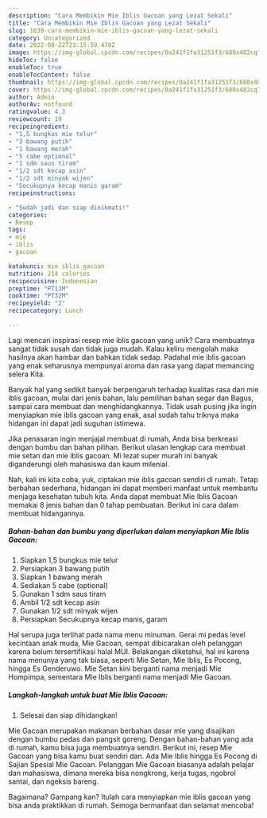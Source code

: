 ```yaml
---
description: "Cara Membikin Mie Iblis Gacoan yang Lezat Sekali"
title: "Cara Membikin Mie Iblis Gacoan yang Lezat Sekali"
slug: 1039-cara-membikin-mie-iblis-gacoan-yang-lezat-sekali
category: Uncategorized
date: 2022-08-22T23:15:59.470Z
image: https://img-global.cpcdn.com/recipes/0a241f1fa31251f3/680x482cq70/mie-iblis-gacoan-foto-resep-utama.jpg
hideToc: false
enableToc: true
enableTocContent: false
thumbnail: https://img-global.cpcdn.com/recipes/0a241f1fa31251f3/680x482cq70/mie-iblis-gacoan-foto-resep-utama.jpg
cover: https://img-global.cpcdn.com/recipes/0a241f1fa31251f3/680x482cq70/mie-iblis-gacoan-foto-resep-utama.jpg
author: Admin
authorAv: notfound
ratingvalue: 4.3
reviewcount: 19
recipeingredient:
- "1,5 bungkus mie telur"
- "3 bawang putih"
- "1 bawang merah"
- "5 cabe optional"
- "1 sdm saus tiram"
- "1/2 sdt kecap asin"
- "1/2 sdt minyak wijen"
- "Secukupnya kecap manis garam"
recipeinstructions:

- "Sudah jadi dan siap dinikmati!"
categories:
- Resep
tags:
- mie
- iblis
- gacoan

katakunci: mie iblis gacoan 
nutrition: 214 calories
recipecuisine: Indonesian
preptime: "PT13M"
cooktime: "PT32M"
recipeyield: "2"
recipecategory: Lunch

---
```





Lagi mencari inspirasi resep mie iblis gacoan yang unik? Cara membuatnya sangat tidak susah dan tidak juga mudah. Kalau keliru mengolah maka hasilnya akan hambar dan bahkan tidak sedap. Padahal mie iblis gacoan yang enak seharusnya mempunyai aroma dan rasa yang dapat memancing selera Kita.





Banyak hal yang sedikit banyak berpengaruh terhadap kualitas rasa dari mie iblis gacoan, mulai dari jenis bahan, lalu pemilihan bahan segar dan Bagus, sampai cara membuat dan menghidangkannya. Tidak usah pusing jika ingin menyiapkan mie iblis gacoan yang enak,      asal sudah tahu triknya maka hidangan ini dapat jadi suguhan istimewa.














Jika penasaran ingin menjajal membuat di rumah, Anda bisa berkreasi dengan bumbu dan bahan pilihan. Berikut ulasan lengkap cara membuat mie setan dan mie iblis gacoan. Mi lezat super murah ini banyak diganderungi oleh mahasiswa dan kaum milenial.






Nah, kali ini kita coba, yuk, ciptakan mie iblis gacoan sendiri di rumah. Tetap berbahan sederhana, hidangan ini dapat memberi manfaat untuk membantu menjaga kesehatan tubuh kita. Anda dapat membuat Mie Iblis Gacoan memakai 8 jenis bahan dan 0 tahap pembuatan. Berikut ini cara dalam membuat hidangannya.

<!--inarticleads1-->

##### Bahan-bahan dan bumbu yang diperlukan dalam menyiapkan Mie Iblis Gacoan:

1. Siapkan 1,5 bungkus mie telur
1. Persiapkan 3 bawang putih
1. Siapkan 1 bawang merah
1. Sediakan 5 cabe (optional)
1. Gunakan 1 sdm saus tiram
1. Ambil 1/2 sdt kecap asin
1. Gunakan 1/2 sdt minyak wijen
1. Persiapkan Secukupnya kecap manis, garam


Hal serupa juga terlihat pada nama menu minuman. Gerai mi pedas level kecintaan anak muda, Mie Gacoan, sempat dibicarakan oleh pelanggan karena belum tersertifikasi halal MUI. Belakangan diketahui, hal ini karena nama menunya yang tak biasa, seperti Mie Setan, Mie Iblis, Es Pocong, hingga Es Genderuwo. Mie Setan kini berganti nama menjadi Mie Hompimpa, sementara Mie Iblis berganti nama menjadi Mie Gacoan. 

<!--inarticleads2-->

##### Langkah-langkah untuk buat Mie Iblis Gacoan:


1. Selesai dan siap dihidangkan!

Mie Gacoan merupakan makanan berbahan dasar mie yang disajikan dengan bumbu pedas dan pangsit goreng. Dengan bahan-bahan yang ada di rumah, kamu bisa juga membuatnya sendiri. Berikut ini, resep Mie Gacoan yang bisa kamu buat sendiri dan. Ada Mie Iblis hingga Es Pocong di Sajian Spesial Mie Gacoan. Pelanggan Mie Gacoan biasanya adalah pelajar dan mahasiswa, dimana mereka bisa nongkrong, kerja tugas, ngobrol santai, dan ngeksis bareng. 

Bagaimana? Gampang kan? Itulah cara menyiapkan mie iblis gacoan yang bisa anda praktikkan di rumah. Semoga bermanfaat dan selamat mencoba!
